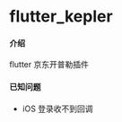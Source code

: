 <!--
 * @Description: ReadMe
 * @Author: wuxing
 * @Date: 2019-09-07 17:52:18
 * @LastEditors: wuxing
 * @LastEditTime: 2019-09-13 01:09:15
 -->
# flutter_kepler

#### 介绍
flutter  京东开普勒插件

#### 已知问题
* iOS
登录收不到回调

